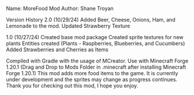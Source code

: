 
Name: MoreFood Mod 
Author: Shane Troyan



Version History
2.0 (10/29/24)
Added Beer, Cheese, Onions, Ham, and Lemonade to the mod.
Updated Strawberry Texture

1.0 (10/27/24)
Created base mod package
Created sprite textures for new plants
Entities created (Plants - Raspberries, Blueberries, and Cucumbers)
Added Strawberries and Cherries as Items


Compiled with Gradle with the usage of MCreator. Use with Minecraft Forge 1.20.1 (Drag and Drop to Mods Folder in .minecraft after installing Minecraft Forge 1.20.1) This mod adds more food items to the game. It is currently under development and the sprites may change as progress continues. Thank you for checking out this mod, I hope you enjoy.

